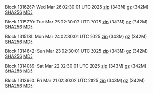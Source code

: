 Block 1316267: Wed Mar 26 02:30:01 UTC 2025 [zip](https://files.01coin.io/mainnet/2025-03-26/bootstrap.dat.zip) (343M) [gz](https://files.01coin.io/mainnet/2025-03-26/bootstrap.dat.tar.gz) (342M) [SHA256](https://files.01coin.io/mainnet/2025-03-26/sha256.txt) [MD5](https://files.01coin.io/mainnet/2025-03-26/md5.txt)

Block 1315730: Tue Mar 25 02:30:02 UTC 2025 [zip](https://files.01coin.io/mainnet/2025-03-25/bootstrap.dat.zip) (343M) [gz](https://files.01coin.io/mainnet/2025-03-25/bootstrap.dat.tar.gz) (342M) [SHA256](https://files.01coin.io/mainnet/2025-03-25/sha256.txt) [MD5](https://files.01coin.io/mainnet/2025-03-25/md5.txt)

Block 1315181: Mon Mar 24 02:30:01 UTC 2025 [zip](https://files.01coin.io/mainnet/2025-03-24/bootstrap.dat.zip) (343M) [gz](https://files.01coin.io/mainnet/2025-03-24/bootstrap.dat.tar.gz) (342M) [SHA256](https://files.01coin.io/mainnet/2025-03-24/sha256.txt) [MD5](https://files.01coin.io/mainnet/2025-03-24/md5.txt)

Block 1314642: Sun Mar 23 02:30:01 UTC 2025 [zip](https://files.01coin.io/mainnet/2025-03-23/bootstrap.dat.zip) (343M) [gz](https://files.01coin.io/mainnet/2025-03-23/bootstrap.dat.tar.gz) (342M) [SHA256](https://files.01coin.io/mainnet/2025-03-23/sha256.txt) [MD5](https://files.01coin.io/mainnet/2025-03-23/md5.txt)

Block 1314089: Sat Mar 22 02:30:01 UTC 2025 [zip](https://files.01coin.io/mainnet/2025-03-22/bootstrap.dat.zip) (343M) [gz](https://files.01coin.io/mainnet/2025-03-22/bootstrap.dat.tar.gz) (342M) [SHA256](https://files.01coin.io/mainnet/2025-03-22/sha256.txt) [MD5](https://files.01coin.io/mainnet/2025-03-22/md5.txt)

Block 1313660: Fri Mar 21 02:30:02 UTC 2025 [zip](https://files.01coin.io/mainnet/2025-03-21/bootstrap.dat.zip) (343M) [gz](https://files.01coin.io/mainnet/2025-03-21/bootstrap.dat.tar.gz) (342M) [SHA256](https://files.01coin.io/mainnet/2025-03-21/sha256.txt) [MD5](https://files.01coin.io/mainnet/2025-03-21/md5.txt)
